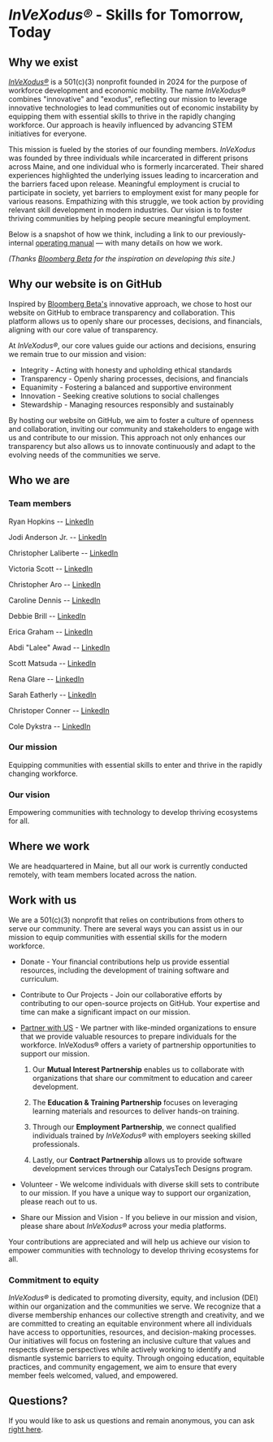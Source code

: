# *InVeXodus®* - Skills for Tomorrow, Today

## Why we exist

[*InVeXodus®*](https://www.invexodus.org/) is a 501(c)(3) nonprofit founded in 2024 for the purpose of workforce development and economic mobility. The name *InVeXodus®* combines "innovative" and "exodus", reflecting our mission to leverage innovative technologies to lead communities out of economic instability by equipping them with essential skills to thrive in the rapidly changing workforce. Our approach is heavily influenced by advancing STEM initiatives for everyone.

This mission is fueled by the stories of our founding members. *InVeXodus* was founded by three individuals while incarcerated in different prisons across Maine, and one individual who is formerly incarcerated. Their shared experiences highlighted the underlying issues leading to incarceration and the barriers faced upon release. Meaningful employment is crucial to participate in society, yet barriers to employment exist for many people for various reasons. Empathizing with this struggle, we took action by providing relevant skill development in modern industries. Our vision is to foster thriving communities by helping people secure meaningful employment.

Below is a snapshot of how we think, including a link to our previously-internal [operating manual](https://github.com/CALaliberte/InVeXodus/blob/main/1%20-%20Manual.md) — with many details on how we work.

*(Thanks [Bloomberg Beta](https://github.com/Bloomberg-Beta/Manual?tab=readme-ov-file) for the inspiration on developing this site.)*

## Why our website is on GitHub

Inspired by [Bloomberg Beta's](https://github.com/Bloomberg-Beta/Manual?tab=readme-ov-file) innovative approach, we chose to host our website on GitHub to embrace transparency and collaboration. This platform allows us to openly share our processes, decisions, and financials, aligning with our core value of transparency.

At *InVeXodus®*, our core values guide our actions and decisions, ensuring we remain true to our mission and vision:

* Integrity - Acting with honesty and upholding ethical standards
* Transparency - Openly sharing processes, decisions, and financials
* Equanimity - Fostering a balanced and supportive environment
* Innovation - Seeking creative solutions to social challenges
* Stewardship - Managing resources responsibly and sustainably

By hosting our website on GitHub, we aim to foster a culture of openness and collaboration, inviting our community and stakeholders to engage with us and contribute to our mission. This approach not only enhances our transparency but also allows us to innovate continuously and adapt to the evolving needs of the communities we serve.

## Who we are

### Team members

Ryan Hopkins -- [LinkedIn](http://linkedin.com/in/ryan-hopkins-253344277)

Jodi Anderson Jr. -- [LinkedIn](http://linkedin.com/)

Christopher Laliberte -- [LinkedIn](https://www.linkedin.com/in/christopher-laliberte-91a0462a8)

Victoria Scott -- [LinkedIn](https://www.linkedin.com/in/)

Christopher Aro -- [LinkedIn](https://www.linkedin.com)

Caroline Dennis -- [LinkedIn](https://www.linkedin.com)

Debbie Brill -- [LinkedIn](https://www.linkedin.com)

Erica Graham -- [LinkedIn](https://www.linkedin.com)

Abdi "Lalee" Awad -- [LinkedIn](https://www.linkedin.com)

Scott Matsuda -- [LinkedIn](https://www.linkedin.com)

Rena Glare -- [LinkedIn](https://www.linkedin.com)

Sarah Eatherly -- [LinkedIn](https://www.linkedin.com)

Christoper Conner -- [LinkedIn](https://www.linkedin.com)

Cole Dykstra -- [LinkedIn](https://www.linkedin.com)

### Our mission

Equipping communities with essential skills to enter and thrive in the rapidly changing workforce.

### Our vision

Empowering communities with technology to develop thriving ecosystems for all.

## Where we work

We are headquartered in Maine, but all our work is currently conducted remotely, with team members located across the nation.

## Work with us

We are a 501(c)(3) nonprofit that relies on contributions from others to serve our community. There are several ways you can assist us in our mission to equip communities with essential skills for the modern workforce.

* Donate - Your financial contributions help us provide essential resources, including the development of training software and curriculum.

* Contribute to Our Projects - Join our collaborative efforts by contributing to our open-source projects on GitHub. Your expertise and time can make a significant impact on our mission.

* [Partner with US](https://docs.google.com/forms/d/e/1FAIpQLSfBHjH8MrrP9yXTyMvEsLFMw3l4UXmlc7b4GOOieDBxfVdCdQ/viewform?usp=sf_link) - We partner with like-minded organizations to ensure that we provide valuable resources to prepare individuals for the workforce. InVeXodus® offers a variety of partnership opportunities to support our mission.

    1) Our **Mutual Interest Partnership** enables us to collaborate with organizations that share our commitment to education and career development.

    2) The **Education & Training Partnership** focuses on leveraging learning materials and resources to deliver hands-on training.

    3) Through our **Employment Partnership**, we connect qualified individuals trained by *InVeXodus®* with employers seeking skilled professionals.

    4) Lastly, our **Contract Partnership** allows us to provide software development services through our CatalysTech Designs program.

* Volunteer - We welcome individuals with diverse skill sets to contribute to our mission. If you have a unique way to support our organization, please reach out to us.

* Share our Mission and Vision - If you believe in our mission and vision, please share about *InVeXodus®* across your media platforms.

Your contributions are appreciated and will help us achieve our vision to empower communities with technology to develop thriving ecosystems for all.

### Commitment to equity

*InVeXodus®* is dedicated to promoting diversity, equity, and inclusion (DEI) within our organization and the communities we serve. We recognize that a diverse membership enhances our collective strength and creativity, and we are committed to creating an equitable environment where all individuals have access to opportunities, resources, and decision-making processes. Our initiatives will focus on fostering an inclusive culture that values and respects diverse perspectives while actively working to identify and dismantle systemic barriers to equity. Through ongoing education, equitable practices, and community engagement, we aim to ensure that every member feels welcomed, valued, and empowered.

## Questions?

If you would like to ask us questions and remain anonymous, you can ask [right here](https://docs.google.com/forms).
